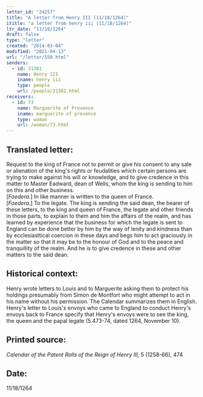 ```yaml
---
letter_id: "24257"
title: "A letter from Henry III (11/18/1264)"
ititle: "a letter from henry iii (11/18/1264)"
ltr_date: "11/18/1264"
draft: false
type: "letter"
created: "2014-03-04"
modified: "2021-04-13"
url: "/letter/550.html"
senders:
  - id: 21381
    name: Henry III
    iname: henry iii
    type: people
    url: /people/21381.html
receivers:
  - id: 73
    name: Marguerite of Provence
    iname: marguerite of provence
    type: woman
    url: /woman/73.html
---
```

<h2> Translated letter:</h2><p>Request to the king of France not to permit or give his consent to any sale or alienation of the king's rights or feudalities which certain persons are trying to make against his will or knowledge, and to give credence in this matter to Master Eadward, dean of Wells, whom the king is sending to him on this and other business.<br>[<em>Foedera.</em>] In like manner is written to the queen of France. <br>[<em>Foedera</em>.] To the legate. The king is sending the said dean, the bearer of these letters, to the king and queen of France, the legate and other friends in those parts, to explain to them and him the affairs of the realm, and has learned by experience that the business for which the legate is sent to England can be done better by him by the way of lenity and kindness than by ecclesiasttical coercion in these days and begs him to act graciously in the matter so that it may be to the honour of God and to the peace and tranquillity of the realm. And he is to give credence in these and other matters to the said dean.</p><h2 class="mt-4"> Historical context:</h2>Henry wrote letters to Louis and to Marguerite asking them to protect his holdings presumably from Simon de Montfort who might attempt to act in his name without his permission.  The Calendar summarizes them in English.  Henry's letter to Louis's envoys who came to England to conduct Henry's envoys back to France specify that Henry's envoys were to see the king, the queen and the papal legate (5.473-74, dated 1264, November 10).
<h2 class="mt-4"> Printed source:</h2><p><em>Calendar of the Patent Rolls of the Reign of Henry III,</em> 5 (1258-66), 474</p><h2 class="mt-4"> Date:</h2>11/18/1264